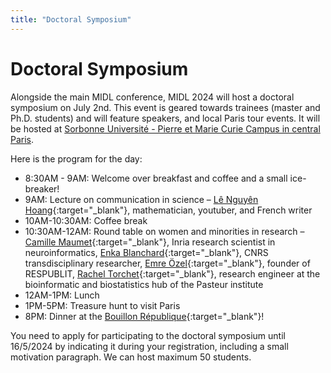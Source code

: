 ```yaml
---
title: "Doctoral Symposium"
---
```


# Doctoral Symposium

Alongside the main MIDL conference, MIDL 2024 will host a doctoral symposium on July 2nd. This event is geared towards trainees (master and Ph.D. students) and will feature speakers, and local Paris tour events. It will be hosted at [Sorbonne Université - Pierre et Marie Curie Campus in central Paris](/venue.html).

Here is the program for the day:

* 8:30AM - 9AM: Welcome over breakfast and coffee and a small ice-breaker!
* 9AM: Lecture on communication in science – [Lê Nguyên Hoang](http://www.science4all.org/){:target="_blank"}, mathematician, youtuber, and French writer
* 10AM-10:30AM: Coffee break
* 10:30AM-12AM: Round table on women and minorities in research – [Camille Maumet](http://camillemaumet.com/){:target="_blank"}, Inria research scientist in neuroinformatics, [Enka Blanchard](https://www.koliaza.com/fr/){:target="_blank"}, CNRS transdisciplinary researcher,  [Emre Özel](https://www.respublit.org/respublit/people){:target="_blank"}, founder of RESPUBLIT, [Rachel Torchet](https://research.pasteur.fr/fr/member/rachel-torchet/){:target="_blank"}, research engineer at the bioinformatic and biostatistics hub of the Pasteur institute
* 12AM-1PM: Lunch
* 1PM-5PM: Treasure hunt to visit Paris
* 8PM: Dinner at the [Bouillon République](https://bouillonlesite.com/bouillon-republique){:target="_blank"}!

You need to apply for participating to the doctoral symposium until 16/5/2024 by indicating it during your registration, including a small motivation paragraph. We can host maximum 50 students.